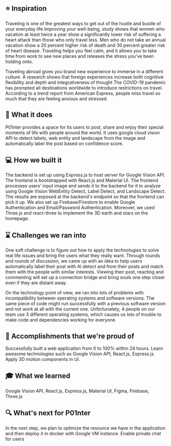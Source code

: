 ## :star: Inspiration
Traveling is one of the greatest ways to get out of the hustle and bustle of your everyday life.​Improving your well-being, study shows that women who vacation at least twice a year show a significantly lower risk of suffering a heart attack than those who only travel less. Men who do not take an annual vacation show a 20 percent higher risk of death and 30 percent greater risk of heart disease.​ Traveling helps you feel calm, and it allows you to take time from work to see new places and releases the stress you've been holding onto​.

Traveling abroad gives you brand new experience to immerse in a different culture. A research shows that foreign experiences increase both cognitive flexibility and depth and integrativeness of thought The COVID-19 pandemic has prompted all destinations worldwide to introduce restrictions on travel. According to a trend report from American Express, people miss travel so much that they are feeling anxious and stressed.

## :iphone: What it does
P01nter provides a space for its users to post, share and enjoy their special moments of life with people around the world. It uses google cloud vision API to detect labels, web entity and landscape from the image and automatically label the post based on confidence score.

## :computer: How we built it
The backend is set up using Express.js to host server for Google Vision API. The frontend is bootstrapped with React.js and Material UI. The frontend processes users’ input image and sends it to the backend for it to analyze using Google Vision WebEntity Detect, Label Detect, and Landscape Detect. The results are exposed at the backend's endpoint so that the frontend can pick it up. We also set up Firebase/Firestore to enable Google Authentication and Email/Password Authentication. Moreover, we used Three.js and react-three to implement the 3D earth and stars on the homepage.

## :hourglass: Challenges we ran into
One soft challenge is to figure out how to apply the technologies to solve real life issues and bring the users what they really want. Through rounds and rounds of discussion, we came up with an idea to help users automatically label their post with AI detect and from their posts and match them with the people with similar interests. Viewing their post, reacting and commenting will set up a connection bridge and bring souls one step closer even if they are distant away.

On the technology point of view, we ran into lots of problems with incompatibility between operating systems and software versions. The same piece of code might run successfully with a previous software version and not work at all with the current one. Unfortunately, 4 people on our team use 3 different operating systems, which causes us lots of trouble to make code and dependencies working for everyone.

## :memo: Accomplishments that we're proud of
Successfully built a web application from 0 to 100% within 24 hours. Learn awesome technologies such as Google Vision API, React.js, Express.js. Apply 3D motion components in UI.


## :mortar_board: What we learned
Google Vision API, React.js, Express.js, Material UI, Figma, Firebase, Three.js


## :mag:  What's next for P01nter
In the next step, we plan to optimize the resource we have in the application and then deploy it in docker with Google VM instance. Enable private chat for users

